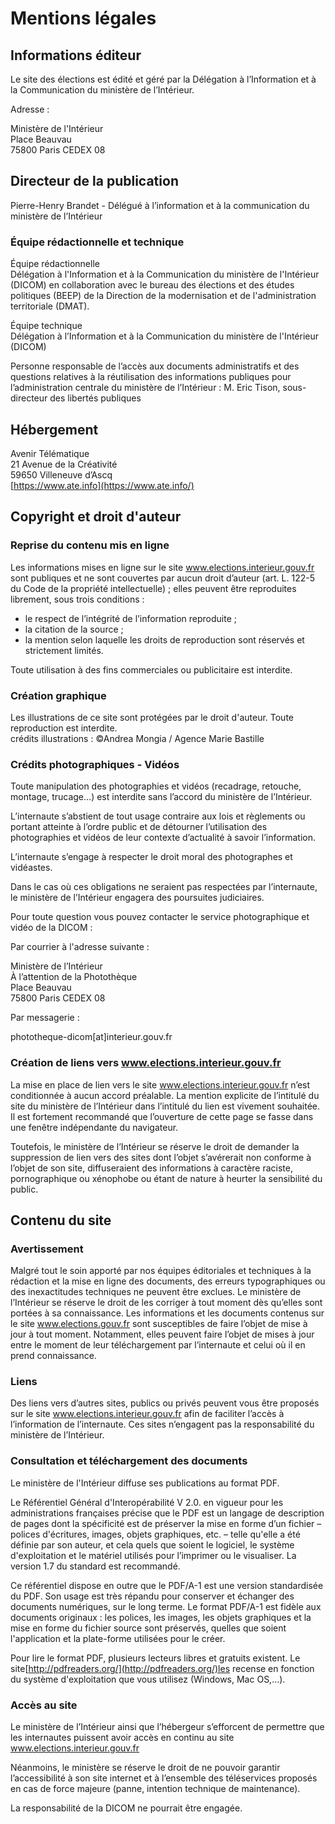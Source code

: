 Mentions légales
================

Informations éditeur
--------------------

Le site des élections est édité et géré par la Délégation à l’Information et à la Communication du ministère de l’Intérieur.  
  
Adresse :

Ministère de l'Intérieur  
Place Beauvau  
75800 Paris CEDEX 08

Directeur de la publication
---------------------------

Pierre-Henry Brandet - Délégué à l’information et à la communication du ministère de l’Intérieur

### Équipe rédactionnelle et technique

Équipe rédactionnelle  
Délégation à l'Information et à la Communication du ministère de l'Intérieur (DICOM) en collaboration avec le bureau des élections et des études politiques (BEEP) de la Direction de la modernisation et de l'administration territoriale (DMAT).  
  
Équipe technique  
Délégation à l’Information et à la Communication du ministère de l'Intérieur (DICOM)  
  
Personne responsable de l’accès aux documents administratifs et des questions relatives à la réutilisation des informations publiques pour l’administration centrale du ministère de l’Intérieur : M. Eric Tison, sous-directeur des libertés publiques

Hébergement
-----------

Avenir Télématique  
21 Avenue de la Créativité  
59650 Villeneuve d’Ascq  
[https://www.ate.info](https://www.ate.info/)

Copyright et droit d'auteur
---------------------------

### Reprise du contenu mis en ligne

Les informations mises en ligne sur le site www.elections.interieur.gouv.fr sont publiques et ne sont couvertes par aucun droit d’auteur (art. L. 122-5 du Code de la propriété intellectuelle) ; elles peuvent être reproduites librement, sous trois conditions :

* le respect de l’intégrité de l’information reproduite ;
* la citation de la source ;
* la mention selon laquelle les droits de reproduction sont réservés et strictement limités.

Toute utilisation à des fins commerciales ou publicitaire est interdite.

### Création graphique

Les illustrations de ce site sont protégées par le droit d'auteur. Toute reproduction est interdite.  
crédits illustrations : ©Andrea Mongia / Agence Marie Bastille

### Crédits photographiques - Vidéos

Toute manipulation des photographies et vidéos (recadrage, retouche, montage, trucage…) est interdite sans l’accord du ministère de l’Intérieur.

L’internaute s’abstient de tout usage contraire aux lois et règlements ou portant atteinte à l’ordre public et de détourner l’utilisation des photographies et vidéos de leur contexte d’actualité à savoir l’information.

L’internaute s’engage à respecter le droit moral des photographes et vidéastes.

Dans le cas où ces obligations ne seraient pas respectées par l’internaute, le ministère de l’Intérieur engagera des poursuites judiciaires.

Pour toute question vous pouvez contacter le service photographique et vidéo de la DICOM :

Par courrier à l'adresse suivante :

Ministère de l’Intérieur  
À l’attention de la Photothèque  
Place Beauvau  
75800 Paris CEDEX 08

Par messagerie :

phototheque-dicom\[at\]interieur.gouv.fr

### Création de liens vers www.elections.interieur.gouv.fr

La mise en place de lien vers le site www.elections.interieur.gouv.fr n’est conditionnée à aucun accord préalable. La mention explicite de l’intitulé du site du ministère de l’Intérieur dans l’intitulé du lien est vivement souhaitée. Il est fortement recommandé que l’ouverture de cette page se fasse dans une fenêtre indépendante du navigateur.

Toutefois, le ministère de l’Intérieur se réserve le droit de demander la suppression de lien vers des sites dont l’objet s’avérerait non conforme à l’objet de son site, diffuseraient des informations à caractère raciste, pornographique ou xénophobe ou étant de nature à heurter la sensibilité du public.

Contenu du site
---------------

### Avertissement

Malgré tout le soin apporté par nos équipes éditoriales et techniques à la rédaction et la mise en ligne des documents, des erreurs typographiques ou des inexactitudes techniques ne peuvent être exclues. Le ministère de l’Intérieur se réserve le droit de les corriger à tout moment dès qu’elles sont portées à sa connaissance. Les informations et les documents contenus sur le site www.elections.gouv.fr sont susceptibles de faire l’objet de mise à jour à tout moment. Notamment, elles peuvent faire l’objet de mises à jour entre le moment de leur téléchargement par l’internaute et celui où il en prend connaissance.

### Liens

Des liens vers d’autres sites, publics ou privés peuvent vous être proposés sur le site www.elections.interieur.gouv.fr afin de faciliter l’accès à l’information de l’internaute. Ces sites n’engagent pas la responsabilité du ministère de l’Intérieur.

### Consultation et téléchargement des documents

Le ministère de l'Intérieur diffuse ses publications au format PDF.

Le Référentiel Général d'Interopérabilité V 2.0. en vigueur pour les administrations françaises précise que le PDF est un langage de description de pages dont la spécificité est de préserver la mise en forme d’un fichier – polices d'écritures, images, objets graphiques, etc. – telle qu'elle a été définie par son auteur, et cela quels que soient le logiciel, le système d'exploitation et le matériel utilisés pour l’imprimer ou le visualiser. La version 1.7 du standard est recommandé.

Ce référentiel dispose en outre que le PDF/A-1 est une version standardisée du PDF. Son usage est très répandu pour conserver et échanger des documents numériques, sur le long terme. Le format PDF/A-1 est fidèle aux documents originaux : les polices, les images, les objets graphiques et la mise en forme du fichier source sont préservés, quelles que soient l'application et la plate-forme utilisées pour le créer.

Pour lire le format PDF, plusieurs lecteurs libres et gratuits existent. Le site[http://pdfreaders.org/](http://pdfreaders.org/)les recense en fonction du système d'exploitation que vous utilisez (Windows, Mac OS,...).

### Accès au site

Le ministère de l’Intérieur ainsi que l’hébergeur s’efforcent de permettre que les internautes puissent avoir accès en continu au site www.elections.interieur.gouv.fr

Néanmoins, le ministère se réserve le droit de ne pouvoir garantir l’accessibilité à son site internet et à l’ensemble des téléservices proposés en cas de force majeure (panne, intention technique de maintenance).

La responsabilité de la DICOM ne pourrait être engagée.